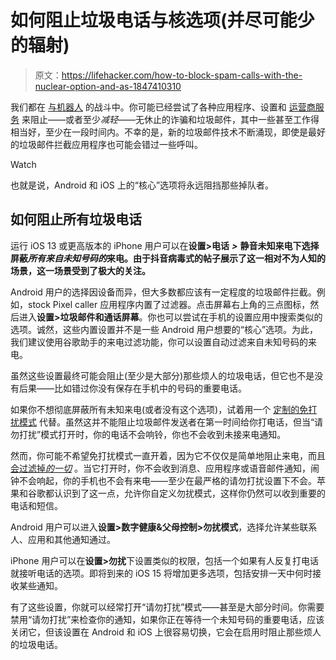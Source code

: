 # 如何阻止垃圾电话与核选项(并尽可能少的辐射)

> 原文：<https://lifehacker.com/how-to-block-spam-calls-with-the-nuclear-option-and-as-1847410310>

我们都在 [与机器人](https://lifehacker.com/how-to-block-spam-calls-on-android-and-iphone-1845595184) 的战斗中。你可能已经尝试了各种应用程序、设置和 [运营商服务](https://lifehacker.com/you-can-block-robocalls-by-default-with-your-phone-comp-1835324828) 来阻止——或者至少*减轻*——无休止的诈骗和垃圾邮件，其中一些甚至工作得相当好，至少在一段时间内。不幸的是，新的垃圾邮件技术不断涌现，即使是最好的垃圾邮件拦截应用程序也可能会错过一些呼叫。

Watch

也就是说，Android 和 iOS 上的“核心”选项将永远阻挡那些掉队者。

## 如何阻止所有垃圾电话

运行 iOS 13 或更高版本的 iPhone 用户可以在**设置>电话** ***>*** **静音未知来电下选择屏蔽*所有来自未知号码的*来电。由于抖音病毒式的帖子展示了这一相对不为人知的场景，这一场景受到了极大的关注。**

Android 用户的选择因设备而异，但大多数都应该有一定程度的垃圾邮件拦截。例如，stock Pixel caller 应用程序内置了过滤器。点击屏幕右上角的三点图标，然后进入**设置>垃圾邮件和通话屏幕**。你也可以尝试在手机的设置应用中搜索类似的选项。诚然，这些内置设置并不是一些 Android 用户想要的“核心”选项。为此，我们建议使用谷歌助手的来电过滤功能，你可以设置自动过滤来自未知号码的来电。

虽然这些设置最终可能会阻止(至少是大部分)那些烦人的垃圾电话，但它也不是没有后果——比如错过你没有保存在手机中的号码的重要电话。

如果你不想彻底屏蔽所有未知来电(或者没有这个选项)，试着用一个 [定制的免打扰模式](https://lifehacker.com/reduce-distractions-with-a-customized-do-not-disturb-re-1838971457) 代替。虽然这并不能阻止垃圾邮件发送者在第一时间给你打电话，但当“请勿打扰”模式打开时，你的电话不会响铃，你也不会收到未接来电通知。

然而，你可能不希望免打扰模式一直开着，因为它不仅仅是简单地阻止来电，而且 [会过滤掉*的一切*](https://lifehacker.com/turn-on-do-not-disturb-during-the-day-to-be-more-produc-1823105590) 。当它打开时，你不会收到消息、应用程序或语音邮件通知，闹钟不会响起，你的手机也不会有来电——至少在最严格的请勿打扰设置下不会。苹果和谷歌都认识到了这一点，允许你自定义勿扰模式，这样你仍然可以收到重要的电话和短信。

Android 用户可以进入**设置>数字健康&父母控制>勿扰模式**，选择允许某些联系人、应用和其他通知通过。

iPhone 用户可以在**设置>勿扰**下设置类似的权限，包括一个如果有人反复打电话就接听电话的选项。即将到来的 iOS 15 将增加更多选项，包括安排一天中何时接收某些通知。

有了这些设置，你就可以经常打开“请勿打扰”模式——甚至是大部分时间。你需要禁用“请勿打扰”来检查你的通知，如果你正在等待一个未知号码的重要电话，应该关闭它，但该设置在 Android 和 iOS 上很容易切换，它会在启用时阻止那些烦人的垃圾电话。